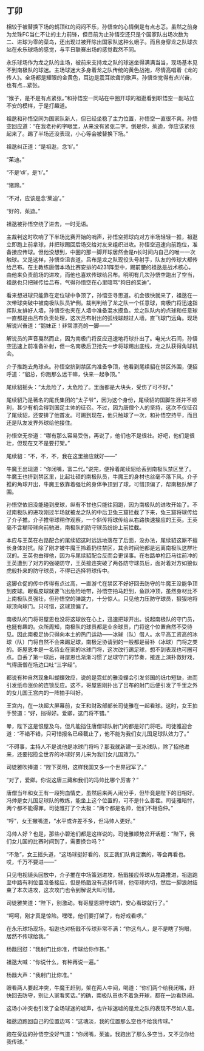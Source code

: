 ## 丁卯

相较于被替换下场的鹤顶红的闷闷不乐，孙悟空的心情倒是有点忐忑。虽然之前身为龙珠FC当仁不让的主力前锋，但目前为止孙悟空还只是个国家队出场次数为二、进球为零的菜鸟，还出现过被开除出国家队这种幺蛾子。而且身穿龙之队球衣站在永乐球场的感觉，与平日联赛出场的感觉截然不同。

永乐球场作为龙之队的主场，被前来支持龙之队的球迷坐得满满当当，现场基本见不到南极队的球迷。主场球迷大多身着龙之队传统的黄色战袍，尽情高唱着《龙的传人》。全场都是耀眼的金黄色，耳边是震耳欲聋的歌声。孙悟空觉得有点兴奋，也有点…紧张。

“猴子，是不是有点紧张。”和孙悟空一同站在中圈开球的祖逖看到职悟空一副站立不安的模样，于是打趣道。

祖逖和孙悟空同为国家队新人，但已经坐稳了主力位置，孙悟空一直很不爽。孙悟空回应道：“在我老孙的字眼里，从来没有紧张二字。倒是你，茱迪，你应该紧张起来了。踢了半场还没表现，小心等会被替换下场。”

祖逖纠正道：“是祖逖，念‘ti’。”

“茱迪。”

“不是‘di’，是‘ti’。”

“猪蹄。”

“不对，应该是念‘茱迪’。”

“好的，茱迪。”

祖逖被孙悟空绕了进去，一时无语。

主裁判这时吹响了下半场比赛开始的哨声，孙悟空把球向对方半场轻轻一推，祖逖立即跑上前拿球，并把球踢回后场交给对友来组织进攻。孙悟空迅速向前跑位，准备接应传球。但他没想到，中圈的那一脚开球居然会是n长时间内自己的唯一一次触球。又是这样，孙悟空沮丧道。吕布是龙之队现役头号射手，队友的传球大都传给吕布。在主教练唐僧本场比赛安排的4231阵型中，踢前腰的祖逖是战术核心，由他来负责前场的进攻，而他也喜欢传球给吕布。明明有几次孙悟空跑出了空当，祖逖也只把球传给吕布，气得孙悟空在心里暗骂“狗日的茱迪”。

看来想进球只能靠在定位球中争顶了，孙悟空寻思道。机会很快就来了，祖逖在一次带球突破中被南极队队员铲倒。裁判判给了龙之队一个任意球，南极门将迅速指挥队友排好人墙，孙悟空也夹在人墙中准备混水摸鱼。龙之队队内的点球和任意球一直都是由吕布负责处理，这次吕布射出的弧线球越过人墙，直飞球门远角。现场解说兴奋道：“鹅妹正！非常漂亮的一脚——”

解说员的声音戛然而止，因为南极门将反应迅速地将球扑出了。电光火石间，孙悟空迅速上前准备补射，但一名南极后卫抢先一步将球踢出底线，龙之队获得角球机会。

介子推跑去角球点。孙悟空挤到禁区内准备争顶，他看到尾续貂在禁区外围，便招呼道：“貂总，你跑那么远干嘛，快来一起争顶。”

尾续貂摇头：“太危险了，太危险了。里面都是大块头，受伤了可不好。”

尾续貂乃是著名的尾氏集团的“太子爷”，因为这个身份，尾续貂的国脚生涯并不顺利，甚少有机会得到国足主帅的征召。不过，因为唐僧个人的坚持，这次不仅征召了尾续貂，还安排了他首发。可踢到现在，他只触球了一次，和孙悟空持平，而且还是队友发界外球给他接住。

孙悟空无奈道：“哪有那么容易受伤，再说了，他们也不是很壮。好吧，他们是很壮，但现在又不是要打架。”

尾续貂：“不，不，不，我在这里接应就好——”

牛魔王出现道：“你闭嘴，富二代。”说完，便拎着尾续貂给丢到南极队禁区里了。牛魔王也挤到禁区里，比起壮硕的南极队员，牛魔王的身材也丝毫不落下风。介子推的角球开出，牛魔王依靠着强壮的身体争顶到了球，可惜顶偏了，帮南极队解了围。

孙悟空依旧没能碰到皮球，纵有不甘也只能往回跑，因为南极队的进攻开始了。不过南极队的进攻刚过半场就被龙之队的中后卫兔三窟拦截了下来，兔三窟将球传给了介子推。介子推带球稍作观察，一个斜传将球传给从右路快速接应的王英。王英毫不含糊带球向前驰进，南极队的防守球员纷纷上前拦截。

本应与王英在右路配合的尾续貂这时远远地落在了后面，没办法，尾续貂这厮不擅长身体对抗。除了刚才被牛魔王拎着扔往禁区，其余时间他都是远离南极队这群壮汉的。王英也由得他，因为与尾续貂配合反而会更误事。在右路单枪匹马往前冲的王英遭到了对方的强硬防守，王英接连突破了两各防守球员后，面对着对方如狼似虎般扑来的防守球员，不得已选择将球传中。

这脚仓促的传中传得有点过高，一直游弋在禁区不好好回去防守的牛魔王没能争顶到皮球。眼看皮球就要飞出危险地带，孙悟空拍马赶到，鱼跃冲顶，虽然身材比不上南极队员强壮，但孙悟空的弹跳力，十分惊人。只见他力压防守球员，狠狠地将球顶向球门。只可惜，这球顶偏了。

南极队的门将哥屋恩也没将这球放在心上，迅速把球开出。说起南极队的守门员，也挺有趣的。众所周知，南极队的球员都是业余球员，门将这个位置自然不受待见。因此南极足协只得向本土的热门运动——冰球（队）借人。水平高工资高的冰球（队）门将自然不会来踢足球，南极足协请到的一般都是替补（冰球）门将之类的。哥屋恩本是一名待业在家的冰球门将，这次改行踢足球，想不到表现也可圈可点。自丢了第一球后，哥屋恩也渐渐习惯了足球守门的节奏，接连上演扑救好戏，气得唐僧在场边口吐“三字经”。

都说有种自然现象叫蝴蝶效应，说的是霓虹的雅没蝶会引发邻国的纸巾短缺，进而引发纸巾涨价的连锁反应。这不，哥屋恩刚扑出了吕布的射门后便引发了千里之外的女儿国王宫内的一阵拍手叫好。

王宫内，在一块超大屏幕前，女王和财政部部长司徒雅在一起看球。这时，女王拍手赞道：“好，挡得好。爱卿，这门将不错。”

晕，陛下这是恨屋及乌，但凡能挡住唐僧球队射门的都是好门将吧。司徒雅迎合道：“不错不错，只可惜报名已经截止了，他不能为我们女儿国足球队效力了。”

“不碍事，主持人不是说他是冰球门将吗？那我就新建一支冰球队，除了招他进来，还要招揽全世界的冰球好男儿来为我们女儿国效力。”

司徒雅吹捧道：“陛下英明，这样我国又多一个世界冠军了。”

“对了，爱卿。你说这唐三藏和我们的冯帅比哪个厉害？”

唐僧当年和女王有一段狗血情史，虽然后来两人闹分手，但毕竟是陛下的旧相好。冯帅是女儿国足球队的教练，能坐上这个位置的，可不是什么善茬。司徒雅暗忖，两个都不能得罪。司徒雅打了个太极：“两个都是名帅，他们不相伯仲。”

“哼”，女王撇嘴道，“水平或许差不多，但冯帅人更好。”

冯帅人好？也是，那些小碧池们都是这样说的。司徒雅顺势岔开话题：“陛下，我们女儿国的比赛时间到了，需要换台吗？”

“不急”，女王摇头道，“这场球挺好看的，反正我们队肯定赢的，等会再看也。哎，千万不要进——”

只见电视镜头回放中，介子推在中场策划进攻，杨戬接应传球从左路推进，祖逖跑至中路有利位置准备接应，但是杨戬没有选择传球，他带球内切，然后一脚浪射结束了本次进攻，这次攻门也令到解说大叫可惜。

司徒雅笑道：“陛下，别激动。有哥屋恩把守球门，安心看球就行了。”

“呵呵，刚才真是惊险。嘿嘿，他们要打架了，有好戏看啰。”

在永乐球场现场，祖逖也对杨戬不传球非常不满：“你这鸟人，是不是瞎了狗眼，居然不传球给我。”

杨戬回怼：“我射门比你准，传球给你作甚。”

祖逖大喊：“你说什么，有种再说一遍。”

杨戬大声：“我射门比你准。”

眼看两人要起冲突，牛魔王赶到，架在两人中间，喝道：“你们两个给我闭嘴，赶快回去防守，别让人家看笑话。”的确，南极队员也不着急开球，都在一边看热闹。

这场小冲突也引发了全场球迷的嘘声，也许球迷嘘的是龙之队的表现不尽如人意。

祖逖边跑回自己的位置边骂：“这魂淡，我的位置那么空也不给我传球。”

跑在旁边的孙悟空没好气道：“你闭嘴，茱迪。我跑出了那么多空当，又不见你给我传球。”
